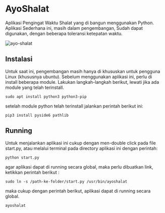 # AyoShalat
Aplikasi Pengingat Waktu Shalat yang di bangun menggunakan Python. Aplikasi Sederhana ini, masih dalam pengembangan, Sudah dapat digunakan, dengan beberapa toleransi ketepatan waktu.

![ayo-shalat](https://user-images.githubusercontent.com/3039273/110239515-d4a0a400-7f79-11eb-8709-161a03af465f.png)


## Instalasi

Untuk saat ini, pengembangan masih hanya di khususkan untuk pengguna Linux (khususnya ubuntu). Sebelum menggunakan aplikasi ini, perlu di install beberapa module. Lakukan langkah-langkah berikut, lewati jika ada module yang telah terinstall.

```
sudo apt install python3 python3-pip
```

setelah module python telah terinstall jalankan perintah berikut ini:

```
pip3 install pyside6 pathlib
```

## Running
Untuk menjalankan aplikasi ini cukup dengan men-double click pada file start.py, atau melalui terminal pada directory aplikasi ini dengan perintah:

```
python start.py
```

agar aplikasi dapat di running secara global, maka perlu dibuatkan link, ketikkan perintah berikut :

```
sudo ln -s /path-ke-folder/start.py /usr/bin/ayoshalat
```

maka cukup dengan perintah berikut, aplikasi dapat di running secara global.

```
ayoshalat
```



